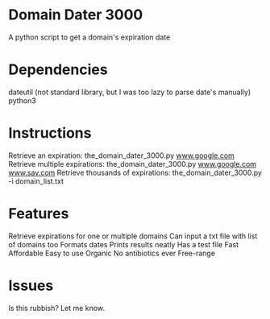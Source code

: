 # Domain Dater 3000
A python script to get a domain's expiration date

# Dependencies
dateutil (not standard library, but I was too lazy to parse date's manually)
python3

# Instructions
Retrieve an expiration:  the_domain_dater_3000.py www.google.com
Retrieve multiple expirations:  the_domain_dater_3000.py www.google.com www.sav.com
Retrieve thousands of expirations: the_domain_dater_3000.py -i domain_list.txt

# Features
Retrieve expirations for one or multiple domains
Can input a txt file with list of domains too
Formats dates
Prints results neatly
Has a test file
Fast
Affordable
Easy to use
Organic
No antibiotics ever
Free-range

# Issues
Is this rubbish?  Let me know.
